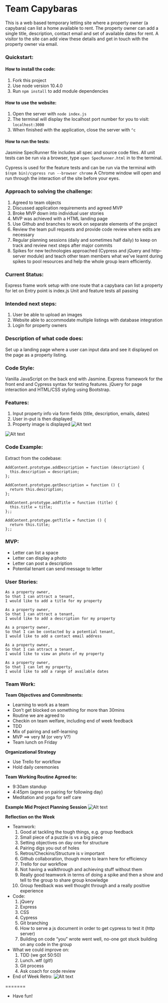 # Team Capybaras
This is a web based temporary letting site where a property owner (a capybara) can list a home available to rent.
The property owner can add a single title, description, contact email and set of available dates for rent.
A visitor to the site can add view these details and get in touch with the property owner via email.

### Quickstart:
#### How to install the code:
1. Fork this project
2. Use node version 10.4.0
3. Run ```npm install``` to add module dependencies

#### How to use the website:
1. Open the server with ```node index.js```
2. The terminal will display the localhost port number for you to visit: ```localhost:3000```
3. When finished with the application, close the server with ```^c```

#### How to run the tests:
Jasmine SpecRunner file includes all spec and source code files.
All unit tests can be run via a browser, type ```open SpecRunner.html``` in to the terminal.

Cypress is used for the feature tests and can be run via the terminal with ```$(npm bin)/cypress run --browser chrome```
A Chrome window will open and run through the interaction of the site before your eyes.

### Approach to solving the challenge:
1. Agreed to team objects
2. Discussed application requirements and agreed MVP
3. Broke MVP down into individual user stories
4. MVP was achieved with a HTML landing page
5. Use Github and branches to work on separate elements of the project
6. Review the team pull requests and provide code review where edits are necessary
7. Regular planning sessions (daily and sometimes half daily) to keep on track and review next steps after major commits
8. Spikes for new technologies approached (Cypress and jQuery and http-server module) and teach other team members what we've learnt during spikes to pool resources and help the whole group learn efficiently.

### Current Status:
Express frame work setup with one route that a capybara can list a property for let on
Entry point is index.js
Unit and feature tests all passing

### Intended next steps:
1. User be able to upload an images
2. Website able to accommodate multiple listings with database integration
3. Login for property owners

### Description of what code does:
Set up a landing page where a user can input data and see it displayed on the page as a property listing.  

### Code Style:
Vanilla JavaScript on the back end with Jasmine.
Express framework for the front end and Cypress syntax for testing features.
jQuery for page interaction and HTML/CSS styling using Bootstrap.

### Features:
1. Input property info via form fields (title, description, emails, dates)
2. User in-put is then displayed
3. Property image is displayed
![Alt text](./READMEImages/CapybnbForm.PNG)

![Alt text](./READMEImages/CapybnbBlankPropertyListing.PNG)

### Code Example:
Extract from the codebase:
```
AddContent.prototype.addDescription = function (description) {
  this.description = description;
};

AddContent.prototype.getDescription = function () {
  return this.description;
};

AddContent.prototype.addTitle = function (title) {
  this.title = title;
};;

AddContent.prototype.getTitle = function () {
  return this.title;
};;
```

### MVP:
- Letter can list a space
- Letter can display a photo
- Letter can post a description
- Potential tenant can send message to letter

### User Stories:
```
As a property owner,
So that I can attract a tenant,
I would like to add a title for my property

As a property owner,
So that I can attract a tenant,
I would like to add a description for my property

As a property owner,
So that I can be contacted by a potential tenant,
I would like to add a contact email address

As a property owner,
So that I can attract a tenant,
I would like to view an photo of my property

As a property owner,
So that I can let my property,
I would like to add a range of available dates
```

### Team Work:

__Team Objectives and Commitments:__
- Learning to work as a team
- Don’t get blocked on something for more than 30mins
- Routine we are agreed to
- Checkin on team welfare, including end of week feedback
- TDD
- Mix of pairing and self-learning
- MVP ==> very M (or very V?)
- Team lunch on Friday

__Organizational Strategy__
- Use Trello for workflow
- Hold daily ceremonies

__Team Working Routine Agreed to:__
- 9:30am standup
- 4:45pm (agree on pairing for following day)
- Meditation and yoga for self care

__Example Mid Project Planning Session__
![Alt text](./READMEImages/ExampleTeamCapybnbPlanningSession.JPG)

__Reflection on the Week__

- Teamwork:
   1. Good at tackling the tough things, e.g. group feedback
   2. Small piece of a puzzle is vs a big piece
   3. Setting objectives on day one for structure
   4. Pairing digs you out of holes
   5. Retros/Checkins/Structure is v important
   6. Github collaboration, though more to learn here for efficiency
   7. Trello for our workflow
   8. Not having a walkthrough and achieving stuff without them
   9. Really good teamwork in terms of doing a spike and then a show and tell to the group to share group knowledge
   10. Group feedback was well thought through and a really positive experience
- Code:
   1. jQuery
   2. Express
   3. CSS
   4. Cypress
   5. Git branching
   6. How to serve a js document in order to get cypress to test it (http server)
   7. Building on code “you” wrote went well, no-one got stuck building on any code in the group
- What we could improve on:
  1. TDD (we got 50:50)
  2. Lunch..wtf (git!)
  3. Git process
  4. Ask coach for code review
- End of Week Retro:
![Alt text](./READMEImages/EndofWeekRetro.JPG)

=======

- Have fun!

